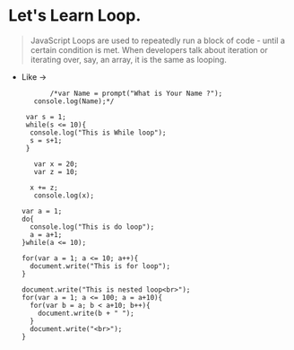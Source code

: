 # Let's Learn Loop.

> JavaScript Loops are used to repeatedly run a block of code - until a certain condition is met. When developers talk about iteration or iterating over, say, an array, it is the same as looping.

* Like ->

             /*var Name = prompt("What is Your Name ?");
         console.log(Name);*/

       var s = 1;
       while(s <= 10){
        console.log("This is While loop");
        s = s+1;
       }

         var x = 20;
         var z = 10;

        x += z;
         console.log(x);
      
      var a = 1;
      do{
        console.log("This is do loop");
        a = a+1;
      }while(a <= 10);

      for(var a = 1; a <= 10; a++){
        document.write("This is for loop");
      }

      document.write("This is nested loop<br>");
      for(var a = 1; a <= 100; a = a+10){
        for(var b = a; b < a+10; b++){
          document.write(b + " ");
        }
        document.write("<br>");
      }
      
         
   
         
  
    

 
     


       
       
      